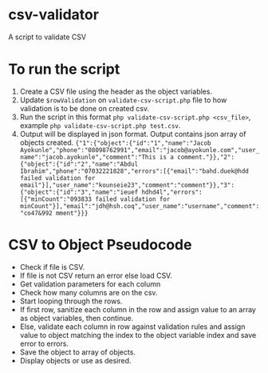 # csv-validator
A script to validate CSV 

# To run the script
 1. Create a CSV file using the header as the object variables.
 2. Update `$rowValidation` on `validate-csv-script.php` file to how validation is to be done on created csv.
 3. Run the script in this format `php validate-csv-script.php <csv_file>`, example `php validate-csv-script.php test.csv`.
 4. Output will be displayed in json format. Output contains json array of objects created.
 ```{"1":{"object":{"id":"1","name":"Jacob Ayokunle","phone":"08098762991","email":"jacob@ayokunle.com","user_name":"jacob.ayokunle","comment":"This is a comment."}},"2":{"object":{"id":"2","name":"Abdul Ibrahim","phone":"07032221828","errors":[{"email":"bahd.duek@hdd failed validation for email"}],"user_name":"kounseie23","comment":"comment"}},"3":{"object":{"id":"3","name":"ieuef hdhd4l","errors":[{"minCount":"093833 failed validation for minCount"}],"email":"jdh@hsh.coq","user_name":"username","comment":"co47&992 mment"}}}```

# CSV to Object Pseudocode
 - Check if file is CSV.
 - If file is not CSV return an error else load CSV.
 - Get validation parameters for each column
 - Check how many columns are on the csv.
 - Start looping through the rows.
 - If first row, sanitize each column in the row and assign value to an array as object variables, then continue.
 - Else, validate each column in row against validation rules and assign value to object matching the index to the object variable index and save error to errors.
 - Save the object to array of objects.
 - Display objects or use as desired.

